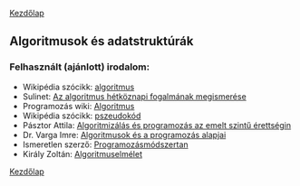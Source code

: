 [Kezdőlap](../README.md)

## Algoritmusok és adatstruktúrák

### Felhasznált (ajánlott) irodalom:

* Wikipédia szócikk: [algoritmus](https://hu.wikipedia.org/wiki/Algoritmus)
* Sulinet: [Az algoritmus hétköznapi fogalmának megismerése](https://tudasbazis.sulinet.hu/hu/informatika/informatika/informatika-5-evfolyam/problemak-megfogalmazasa-felvetese/az-algoritmus-hetkoznapi-fogalmanak-megismerese)
* Programozás wiki: [Algoritmus](https://wiki.prog.hu/wiki/Algoritmus)
* Wikipédia szócikk: [pszeudokód](https://hu.wikipedia.org/wiki/Pszeudok%C3%B3d)
* Pásztor Attila: [Algoritmizálás és programozás az emelt szintű érettségin](http://www.inczedy.hu/~szikszai/progfel/prog.pdf)
* Dr. Varga Imre: [Algoritmusok és a programozás alapjai](https://irh.inf.unideb.hu/~vargai/download/algorithms/AlgoritmusProgAlap.pdf)
* Ismeretlen szerző: [Programozásmódszertan](http://aktivitas-tiszk.hu/elearning/prog1/prog1.pdf)
* Király Zoltán: [Algoritmuselmélet](http://web.cs.elte.hu/~kiraly/Algoritmusok.pdf)

[Kezdőlap](../README.md)
